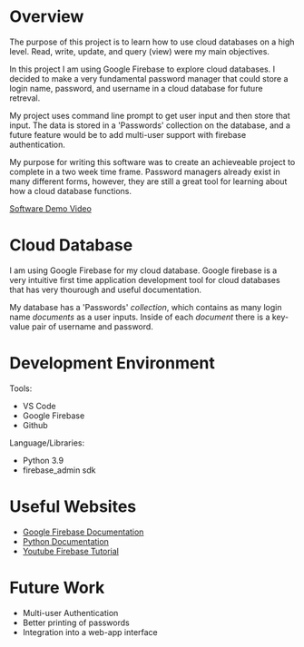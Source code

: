 # Overview

The purpose of this project is to learn how to use cloud databases on a high level. Read, write, update, and query (view) were my main objectives. 

In this project I am using Google Firebase to explore cloud databases. I decided to make a very fundamental password manager that could store a login name, password, and username in a cloud database for future retreval.

My project uses command line prompt to get user input and then store that input. The data is stored in a 'Passwords' collection on the database, and a future feature would be to add multi-user support with firebase authentication. 

My purpose for writing this software was to create an achieveable project to complete in a two week time frame. Password managers already exist in many different forms, however, they are still a great tool for learning about how a cloud database functions. 

[Software Demo Video](https://youtu.be/Iev7sPTmaxY)

# Cloud Database

I am using Google Firebase for my cloud database. Google firebase is a very intuitive first time application development tool for cloud databases that has very thourough and useful documentation. 

My database has a 'Passwords' *collection*, which contains as many login name *documents* as a user inputs. Inside of each *document* there is a key-value pair of username and password. 

# Development Environment

Tools:
* VS Code
* Google Firebase
* Github

Language/Libraries:
* Python 3.9
* firebase_admin sdk

# Useful Websites

* [Google Firebase Documentation](https://firebase.google.com/docs)
* [Python Documentation](https://docs.python.org/3/)
* [Youtube Firebase Tutorial](https://www.youtube.com/watch?v=N0j6Fe2vAK4&t=3469s)

# Future Work

* Multi-user Authentication
* Better printing of passwords
* Integration into a web-app interface

